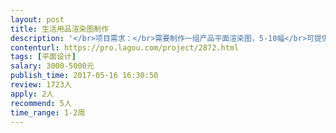```yaml
---                
layout: post       
title: 生活用品渲染图制作           
description: '</br>项目需求：</br>需要制作一组产品平面渲染图，5-10幅</br>可提供stp文件及样品</br>渲染图仅含产品，不需要设计制作背景。</br>'     
contenturl: https://pro.lagou.com/project/2872.html      
tags: [平面设计]            
salary: 3000-5000元          
publish_time: 2017-05-16 16:30:50         
review: 1723人                   
apply: 2人                   
recommend: 5人                   
time_range: 1-2周              
---                 
```

